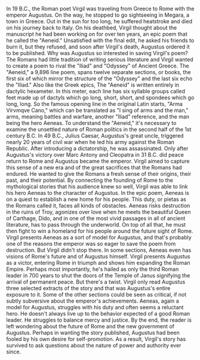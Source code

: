 
In 19 B.C., the Roman poet Virgil
was traveling from Greece to Rome
with the emperor Augustus.
On the way, he stopped to go sightseeing
in Megara, a town in Greece.
Out in the sun for too long,
he suffered heatstroke
and died on his journey back to Italy.
On his deathbed,
Virgil thought about the manuscript 
he had been working on for over ten years,
an epic poem that he called the &quot;Aeneid.&quot;
Unsatisfied with the final edit,
he asked his friends to burn it,
but they refused,
and soon after Virgil&#39;s death,
Augustus ordered it to be published.
Why was Augustus so interested
in saving Virgil&#39;s poem?
The Romans had little tradition
of writing serious literature
and Virgil wanted to create a poem
to rival the &quot;Iliad&quot;
and &quot;Odyssey&quot; of Ancient Greece.
The &quot;Aeneid,&quot; a 9,896 line poem,
spans twelve separate sections, or books,
the first six of which mirror
the structure of the &quot;Odyssey&quot;
and the last six echo the &quot;Iliad.&quot;
Also like the Greek epics,
The &quot;Aeneid&quot; is written entirely
in dactylic hexameter.
In this meter, each line 
has six syllable groups called feet
made up of dactyls which go
long, short, short,
and spondees which go long, long.
So the famous opening line
in the original Latin starts,
&quot;Arma Virvmqve Cano,&quot;
which can be translated as
&quot;I sing of arms and the man,&quot;
arms, meaning battles and warfare,
another &quot;Iliad&quot; reference,
and the man being the hero Aeneas.
To understand the &quot;Aeneid,&quot;
it&#39;s necessary to examine the unsettled
nature of Roman politics
in the second half of the 1st century B.C.
In 49 B.C., Julius Caesar, 
Augustus&#39;s great uncle,
triggered nearly 20 years of civil war
when he led his army 
against the Roman Republic.
After introducing a dictatorship,
he was assassinated.
Only after Augustus&#39;s victory
over Marc Antony and Cleopatra in 31 B.C.
did peace return to Rome
and Augustus became the emperor.
Virgil aimed to capture this sense
of a new era
and of the great sacrifices
that the Romans had endured.
He wanted to give the Romans
a fresh sense of their origins,
their past,
and their potential.
By connecting the founding of Rome
to the mythological stories
that his audience knew so well,
Virgil was able to link his hero Aeneas
to the character of Augustus.
In the epic poem, Aeneas is on a quest
to establish a new home for his people.
This duty, or pietas 
as the Romans called it,
faces all kinds of obstacles.
Aeneas risks destruction 
in the ruins of Troy,
agonizes over love when he meets
the beautiful Queen of Carthage, Dido,
and in one of the most vivid passages
in all of ancient literature,
has to pass through the underworld.
On top of all that, he must then
fight to win a homeland for his people
around the future sight of Rome.
Virgil presents Aeneas as a sort of model
for Augustus,
and that&#39;s probably one of the reasons
the emperor was so eager
to save the poem from destruction.
But Virgil didn&#39;t stop there.
In some sections, Aeneas even has visions
of Rome&#39;s future and of Augustus himself.
Virgil presents Augustus as a victor,
entering Rome in triumph
and shows him expanding 
the Roman Empire.
Perhaps most importantly, he&#39;s hailed as
only the third Roman leader in 700 years
to shut the doors of the Temple of Janus
signifying the arrival of permanent peace.
But there&#39;s a twist.
Virgil only read Augustus three
selected extracts of the story
and that was Augustus&#39;s 
entire exposure to it.
Some of the other sections
could be seen as critical,
if not subtly subversive
about the emperor&#39;s achievements.
Aeneas, again a model for Augustus,
struggles with his duty
and often seems a reluctant hero.
He doesn&#39;t always live up to the
behavior expected of a good Roman leader.
He struggles to balance mercy and justice.
By the end, the reader is left wondering
about the future of Rome
and the new government of Augustus.
Perhaps in wanting the story published,
Augustus had been fooled
by his own desire for self-promotion.
As a result, Virgil&#39;s story has survived
to ask questions
about the nature of power
and authority ever since.
